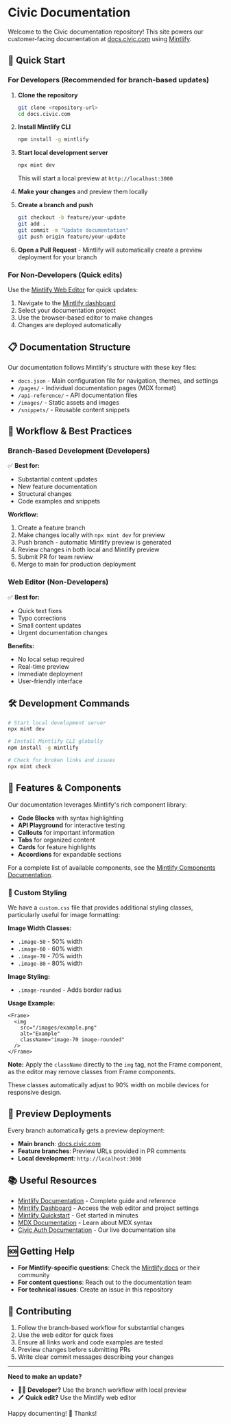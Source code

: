 # Civic Documentation

Welcome to the Civic documentation repository\! This site powers our customer-facing documentation at [docs.civic.com](https://docs.civic.com/) using [Mintlify](https://mintlify.com/docs).

## 🚀 Quick Start

### For Developers (Recommended for branch-based updates)

1. **Clone the repository**

   ```bash
   git clone <repository-url>
   cd docs.civic.com
   ```
2. **Install Mintlify CLI**

   ```bash
   npm install -g mintlify
   ```
3. **Start local development server**

   ```bash
   npx mint dev
   ```

   This will start a local preview at `http://localhost:3000`
4. **Make your changes** and preview them locally
5. **Create a branch and push**

   ```bash
   git checkout -b feature/your-update
   git add .
   git commit -m "Update documentation"
   git push origin feature/your-update
   ```
6. **Open a Pull Request** - Mintlify will automatically create a preview deployment for your branch

### For Non-Developers (Quick edits)

Use the [Mintlify Web Editor](https://mintlify.com/docs/web-editor) for quick updates:

1. Navigate to the [Mintlify dashboard](https://dashboard.mintlify.com/civic/civic)
2. Select your documentation project
3. Use the browser-based editor to make changes
4. Changes are deployed automatically

## 📋 Documentation Structure

Our documentation follows Mintlify's structure with these key files:

- `docs.json` - Main configuration file for navigation, themes, and settings
- `/pages/` - Individual documentation pages (MDX format)
- `/api-reference/` - API documentation files
- `/images/` - Static assets and images
- `/snippets/` - Reusable content snippets

## 🔄 Workflow & Best Practices

### Branch-Based Development (Developers)

✅ **Best for:**

- Substantial content updates
- New feature documentation
- Structural changes
- Code examples and snippets

**Workflow:**

1. Create a feature branch
2. Make changes locally with `npx mint dev` for preview
3. Push branch - automatic Mintlify preview is generated
4. Review changes in both local and Mintlify preview
5. Submit PR for team review
6. Merge to main for production deployment

### Web Editor (Non-Developers)

✅ **Best for:**

- Quick text fixes
- Typo corrections
- Small content updates
- Urgent documentation changes

**Benefits:**

- No local setup required
- Real-time preview
- Immediate deployment
- User-friendly interface

## 🛠️ Development Commands

```bash
# Start local development server
npx mint dev

# Install Mintlify CLI globally
npm install -g mintlify

# Check for broken links and issues
npx mint check
```

## 🌟 Features & Components

Our documentation leverages Mintlify's rich component library:

- **Code Blocks** with syntax highlighting
- **API Playground** for interactive testing
- **Callouts** for important information
- **Tabs** for organized content
- **Cards** for feature highlights
- **Accordions** for expandable sections

For a complete list of available components, see the [Mintlify Components Documentation](https://mintlify.com/docs/components).

### 🎨 Custom Styling

We have a `custom.css` file that provides additional styling classes, particularly useful for image formatting:

**Image Width Classes:**

- `.image-50` - 50% width
- `.image-60` - 60% width
- `.image-70` - 70% width
- `.image-80` - 80% width

**Image Styling:**

- `.image-rounded` - Adds border radius

**Usage Example:**

```mdx
<Frame>
  <img
    src="/images/example.png"
    alt="Example"
    className="image-70 image-rounded"
  />
</Frame>
```

**Note:** Apply the `className` directly to the `img` tag, not the Frame component, as the editor may remove classes from Frame components.

These classes automatically adjust to 90% width on mobile devices for responsive design.

## 🔗 Preview Deployments

Every branch automatically gets a preview deployment:

- **Main branch**: [docs.civic.com](https://docs.civic.com/)
- **Feature branches**: Preview URLs provided in PR comments
- **Local development**: `http://localhost:3000`

## 📚 Useful Resources

- [Mintlify Documentation](https://mintlify.com/docs) - Complete guide and reference
- [Mintlify Dashboard](https://dashboard.mintlify.com/civic/civic) - Access the web editor and project settings
- [Mintlify Quickstart](https://mintlify.com/docs/quickstart) - Get started in minutes
- [MDX Documentation](https://mdxjs.com/) - Learn about MDX syntax
- [Civic Auth Documentation](https://docs.civic.com/) - Our live documentation site

## 🆘 Getting Help

- **For Mintlify-specific questions**: Check the [Mintlify docs](https://mintlify.com/docs) or their community
- **For content questions**: Reach out to the documentation team
- **For technical issues**: Create an issue in this repository

## 📝 Contributing

1. Follow the branch-based workflow for substantial changes
2. Use the web editor for quick fixes
3. Ensure all links work and code examples are tested
4. Preview changes before submitting PRs
5. Write clear commit messages describing your changes

---

**Need to make an update?**

- 👩‍💻 **Developer?** Use the branch workflow with local preview
- 🖊️ **Quick edit?** Use the Mintlify web editor

Happy documenting\! 🚀 Thanks\!